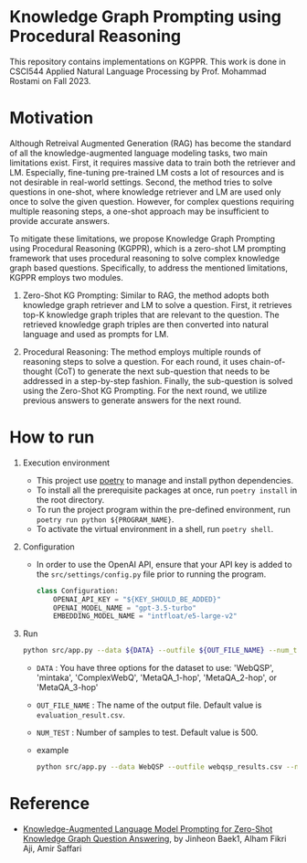 # Knowledge Graph Prompting using Procedural Reasoning
This repository contains implementations on KGPPR. This work is done in CSCI544 Applied Natural Language Processing by Prof. Mohammad Rostami on Fall 2023.

# Motivation
Although Retreival Augmented Generation (RAG) has become the standard of all the knowledge-augmented language modeling tasks, two main limitations exist. First, it requires massive data to train both the retriever and LM. Especially, fine-tuning pre-trained LM costs a lot of resources and is not desirable in real-world settings. Second, the method tries to solve questions in one-shot, where knowledge retriever and LM are used only once to solve the given question. However, for complex questions requiring multiple reasoning steps, a one-shot approach may be insufficient to provide accurate answers. 

To mitigate these limitations, we propose Knowledge Graph Prompting using Procedural Reasoning (KGPPR), which is a zero-shot LM prompting framework that uses procedural reasoning to solve complex knowledge graph based questions. Specifically, to address the mentioned limitations, KGPPR employs two modules.

1. Zero-Shot KG Prompting: Similar to RAG, the method adopts both knowledge graph retriever and LM to solve a question. First, it retrieves top-K knowledge graph triples that are relevant to the question. The retrieved knowledge graph triples are then converted into natural language and used as prompts for LM.

2. Procedural Reasoning: The method employs multiple rounds of reasoning steps to solve a question. For each round, it uses chain-of-thought (CoT) to generate the next sub-question that needs to be addressed in a step-by-step fashion. Finally, the sub-question is solved using the Zero-Shot KG Prompting. For the next round, we utilize previous answers to generate answers for the next round. 

# How to run
1. Execution environment

    - This project use [poetry](https://python-poetry.org/) to manage and install python dependencies. 
    - To install all the prerequisite packages at once, run `poetry install` in the root directory.
    - To run the project program within the pre-defined environment, run `poetry run python ${PROGRAM_NAME}`.
    - To activate the virtual environment in a shell, run `poetry shell`.

2. Configuration
    - In order to use the OpenAI API, ensure that your API key is added to the `src/settings/config.py` file prior to running the program.
        ```python
        class Configuration:
            OPENAI_API_KEY = "${KEY_SHOULD_BE_ADDED}"
            OPENAI_MODEL_NAME = "gpt-3.5-turbo"
            EMBEDDING_MODEL_NAME = "intfloat/e5-large-v2"
        ```
3. Run
    ```sh
    python src/app.py --data ${DATA} --outfile ${OUT_FILE_NAME} --num_test {NUM_TEST}
    ```
    - `DATA` : You have three options for the dataset to use: 'WebQSP', 'mintaka', 'ComplexWebQ', 'MetaQA_1-hop', 'MetaQA_2-hop', or 'MetaQA_3-hop'
    - `OUT_FILE_NAME` : The name of the output file. Default value is `evaluation_result.csv`.
    - `NUM_TEST` : Number of samples to test. Default value is 500.

    - example
      ```sh
      python src/app.py --data WebQSP --outfile webqsp_results.csv --num_test 500
      ```
      
# Reference
- [Knowledge-Augmented Language Model Prompting for Zero-Shot Knowledge Graph Question Answering](https://browse.arxiv.org/pdf/2306.04136.pdf), by Jinheon Baek1, Alham Fikri Aji, Amir Saffari
